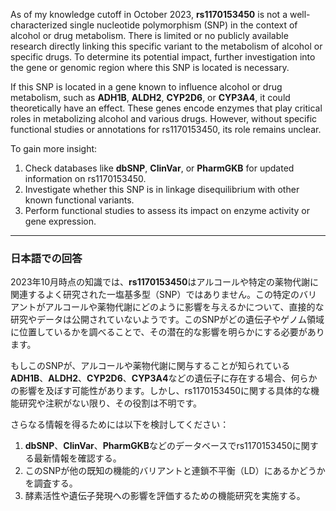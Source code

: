 As of my knowledge cutoff in October 2023, **rs1170153450** is not a well-characterized single nucleotide polymorphism (SNP) in the context of alcohol or drug metabolism. There is limited or no publicly available research directly linking this specific variant to the metabolism of alcohol or specific drugs. To determine its potential impact, further investigation into the gene or genomic region where this SNP is located is necessary.

If this SNP is located in a gene known to influence alcohol or drug metabolism, such as **ADH1B**, **ALDH2**, **CYP2D6**, or **CYP3A4**, it could theoretically have an effect. These genes encode enzymes that play critical roles in metabolizing alcohol and various drugs. However, without specific functional studies or annotations for rs1170153450, its role remains unclear.

To gain more insight:
1. Check databases like **dbSNP**, **ClinVar**, or **PharmGKB** for updated information on rs1170153450.
2. Investigate whether this SNP is in linkage disequilibrium with other known functional variants.
3. Perform functional studies to assess its impact on enzyme activity or gene expression.

---

### 日本語での回答
2023年10月時点の知識では、**rs1170153450**はアルコールや特定の薬物代謝に関連するよく研究された一塩基多型（SNP）ではありません。この特定のバリアントがアルコールや薬物代謝にどのように影響を与えるかについて、直接的な研究やデータは公開されていないようです。このSNPがどの遺伝子やゲノム領域に位置しているかを調べることで、その潜在的な影響を明らかにする必要があります。

もしこのSNPが、アルコールや薬物代謝に関与することが知られている**ADH1B**、**ALDH2**、**CYP2D6**、**CYP3A4**などの遺伝子に存在する場合、何らかの影響を及ぼす可能性があります。しかし、rs1170153450に関する具体的な機能研究や注釈がない限り、その役割は不明です。

さらなる情報を得るためには以下を検討してください：
1. **dbSNP**、**ClinVar**、**PharmGKB**などのデータベースでrs1170153450に関する最新情報を確認する。
2. このSNPが他の既知の機能的バリアントと連鎖不平衡（LD）にあるかどうかを調査する。
3. 酵素活性や遺伝子発現への影響を評価するための機能研究を実施する。

